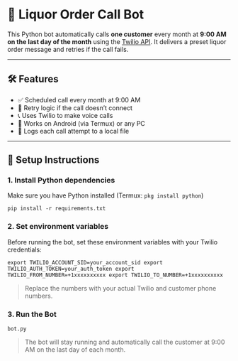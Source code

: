 # 🍾 Liquor Order Call Bot

This Python bot automatically calls **one customer** every month at **9:00 AM on the last day of the month** using the [Twilio API](https://www.twilio.com/docs/voice). It delivers a preset liquor order message and retries if the call fails.

---

## 🛠 Features

- ✅ Scheduled call every month at 9:00 AM
- 🔁 Retry logic if the call doesn’t connect
- 📞 Uses Twilio to make voice calls
- 📱 Works on Android (via Termux) or any PC
- 📝 Logs each call attempt to a local file

---

## 🔧 Setup Instructions

### 1. Install Python dependencies
Make sure you have Python installed (Termux: `pkg install python`)

`pip install -r requirements.txt`

### 2. Set environment variables
Before running the bot, set these environment variables with your Twilio credentials:
  
`export TWILIO_ACCOUNT_SID=your_account_sid
export TWILIO_AUTH_TOKEN=your_auth_token
export TWILIO_FROM_NUMBER=+1xxxxxxxxxx
export TWILIO_TO_NUMBER=+1xxxxxxxxxx`
> Replace the numbers with your actual Twilio and customer phone numbers.

### 3. Run the Bot

`bot.py`
>The bot will stay running and automatically call the customer at 9:00 AM on the last day of each month.
